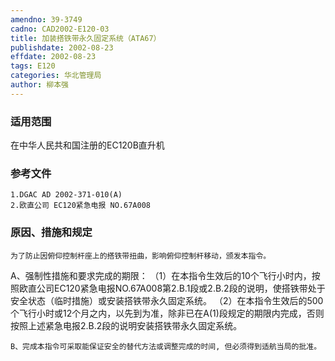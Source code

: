 ```yaml
---
amendno: 39-3749
cadno: CAD2002-E120-03
title: 加装搭铁带永久固定系统（ATA67）
publishdate: 2002-08-23
effdate: 2002-08-23
tags: E120
categories: 华北管理局
author: 柳本强
---
```


### 适用范围 
在中华人民共和国注册的EC120B直升机

<!--more-->
### 参考文件
    1.DGAC AD 2002-371-010(A) 
    2.欧直公司 EC120紧急电报 NO.67A008 

### 原因、措施和规定 
    为了防止因俯仰控制杆座上的搭铁带扭曲，影响俯仰控制杆移动，颁发本指令。 
A、强制性措施和要求完成的期限： 
（1）在本指令生效后的10个飞行小时内，按照欧直公司EC120紧急电报NO.67A008第2.B.1段或2.B.2段的说明，使搭铁带处于安全状态（临时措施）或安装搭铁带永久固定系统。 
（2）在本指令生效后的500个飞行小时或12个月之内，以先到为准，除非已在A(1)段规定的期限内完成，否则按照上述紧急电报2.B.2段的说明安装搭铁带永久固定系统。 

    B、完成本指令可采取能保证安全的替代方法或调整完成的时间, 但必须得到适航当局的批准。
  

